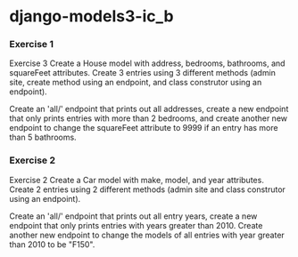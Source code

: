 # django-models3-ic_b

### Exercise 1
Exercise 3
Create a House model with address, bedrooms, bathrooms, and squareFeet attributes. Create 3 entries using 3 different methods (admin site, create method using an endpoint, and class construtor using an endpoint).

Create an 'all/' endpoint that prints out all addresses, create a new endpoint that only prints entries with more than 2 bedrooms, and create another new endpoint to change the squareFeet attribute to 9999 if an entry has more than 5 bathrooms.

### Exercise 2
Exercise 2
Create a Car model with make, model, and year attributes. Create 2 entries using 2 different methods (admin site and class construtor using an endpoint).

Create an 'all/' endpoint that prints out all entry years, create a new endpoint that only prints entries with years greater than 2010. Create another new endpoint to change the models of all entries with year greater than 2010 to be "F150".
